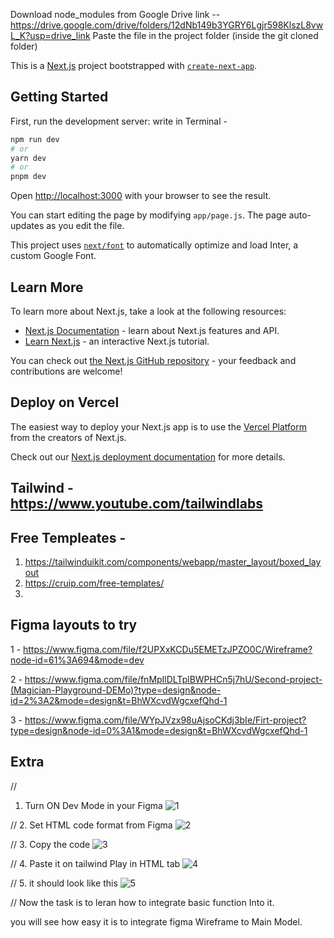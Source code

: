 Download node_modules  from Google Drive link --  
https://drive.google.com/drive/folders/12dNb149b3YGRY6Lgjr598KlszL8vwL_K?usp=drive_link
Paste the file in the project folder (inside the git cloned folder)




This is a [Next.js](https://nextjs.org/) project bootstrapped with [`create-next-app`](https://github.com/vercel/next.js/tree/canary/packages/create-next-app).

## Getting Started

First, run the development server:
 write in Terminal - 
```bash
npm run dev
# or
yarn dev
# or
pnpm dev
```

Open [http://localhost:3000](http://localhost:3000) with your browser to see the result.

You can start editing the page by modifying `app/page.js`. The page auto-updates as you edit the file.

This project uses [`next/font`](https://nextjs.org/docs/basic-features/font-optimization) to automatically optimize and load Inter, a custom Google Font.

## Learn More

To learn more about Next.js, take a look at the following resources:

- [Next.js Documentation](https://nextjs.org/docs) - learn about Next.js features and API.
- [Learn Next.js](https://nextjs.org/learn) - an interactive Next.js tutorial.

You can check out [the Next.js GitHub repository](https://github.com/vercel/next.js/) - your feedback and contributions are welcome!

## Deploy on Vercel

The easiest way to deploy your Next.js app is to use the [Vercel Platform](https://vercel.com/new?utm_medium=default-template&filter=next.js&utm_source=create-next-app&utm_campaign=create-next-app-readme) from the creators of Next.js.

Check out our [Next.js deployment documentation](https://nextjs.org/docs/deployment) for more details.

## Tailwind - https://www.youtube.com/tailwindlabs


## Free Templeates - 

1. https://tailwinduikit.com/components/webapp/master_layout/boxed_layout
2. https://cruip.com/free-templates/
3. 


## Figma layouts to try 

1 -  https://www.figma.com/file/f2UPXxKCDu5EMETzJPZO0C/Wireframe?node-id=61%3A694&mode=dev

2 -  https://www.figma.com/file/fnMpIlDLTplBWPHCn5j7hU/Second-project-(Magician-Playground-DEMo)?type=design&node-id=2%3A2&mode=design&t=BhWXcvdWgcxefQhd-1

3 - https://www.figma.com/file/WYpJVzx98uAjsoCKdj3bIe/Firt-project?type=design&node-id=0%3A1&mode=design&t=BhWXcvdWgcxefQhd-1

## Extra 
//

1. Turn ON Dev Mode in your Figma
![1](https://github.com/Beyonder101/learning-WD/assets/117578779/cd76fb05-3ed6-45c5-bc20-42b7cdcd5959)

//
2. Set HTML code format from Figma 
![2](https://github.com/Beyonder101/learning-WD/assets/117578779/c9b8dab9-e744-497e-b0d2-c834de4df0cb)

//
3. Copy the code
![3](https://github.com/Beyonder101/learning-WD/assets/117578779/0e04d467-156b-4d29-ace4-be925167fdc5)

//
4. Paste it on tailwind Play in HTML tab
![4](https://github.com/Beyonder101/learning-WD/assets/117578779/964794e0-72c0-4e40-a584-d1062e56f03b)

//
5. it should look like this
![5](https://github.com/Beyonder101/learning-WD/assets/117578779/1091a7a8-1066-4305-b04f-cae4dd380130)

//
Now the task is to leran how to integrate basic function Into it.

you will see how easy it is to integrate figma Wireframe to Main Model.
